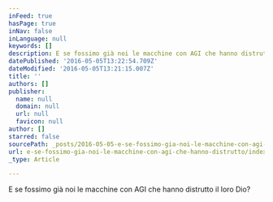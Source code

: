 ```yaml
---
inFeed: true
hasPage: true
inNav: false
inLanguage: null
keywords: []
description: E se fossimo già noi le macchine con AGI che hanno distrutto il loro Dio?
datePublished: '2016-05-05T13:22:54.709Z'
dateModified: '2016-05-05T13:21:15.007Z'
title: ''
authors: []
publisher:
  name: null
  domain: null
  url: null
  favicon: null
author: []
starred: false
sourcePath: _posts/2016-05-05-e-se-fossimo-gia-noi-le-macchine-con-agi-che-hanno-distrutto.md
url: e-se-fossimo-gia-noi-le-macchine-con-agi-che-hanno-distrutto/index.html
_type: Article

---
```

E se fossimo già noi le macchine con AGI che hanno distrutto il loro Dio?